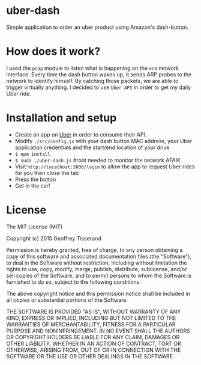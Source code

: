 
uber-dash
===
Simple application to order an uber product using Amazon's dash-button.


How does it work?
===
I used the `pcap` module to listen what is happening on the `en0` network interface.
Every time the dash button wakes up, it sends ARP probes to the network to identify himself.
By catching those packets, we are able to trigger virtually anything.
I decided to use `Uber API` in order to get my daily Uber ride.

Installation and setup
===
 - Create an app on [Uber](https://developer.uber.com/dashboard) in order to consume their API.
 - Modify `./src/config.js` with your dash button MAC address, your Uber application credentials and the start/end location of your drive 
 - `$ npm install`
 - `$ sudo ./uber-dash.js` #root needed to monitor the network AFAIK
 - Visit `http://localhost:3000/login` to allow the app to request Uber rides for you then close the tab
 - Press the button
 - Get in the car!



License
===
The MIT License (MIT)

Copyright (c) 2015 Geoffrey Tisserand

Permission is hereby granted, free of charge, to any person obtaining a copy
of this software and associated documentation files (the "Software"), to deal
in the Software without restriction, including without limitation the rights
to use, copy, modify, merge, publish, distribute, sublicense, and/or sell
copies of the Software, and to permit persons to whom the Software is
furnished to do so, subject to the following conditions:

The above copyright notice and this permission notice shall be included in all
copies or substantial portions of the Software.

THE SOFTWARE IS PROVIDED "AS IS", WITHOUT WARRANTY OF ANY KIND, EXPRESS OR
IMPLIED, INCLUDING BUT NOT LIMITED TO THE WARRANTIES OF MERCHANTABILITY,
FITNESS FOR A PARTICULAR PURPOSE AND NONINFRINGEMENT. IN NO EVENT SHALL THE
AUTHORS OR COPYRIGHT HOLDERS BE LIABLE FOR ANY CLAIM, DAMAGES OR OTHER
LIABILITY, WHETHER IN AN ACTION OF CONTRACT, TORT OR OTHERWISE, ARISING FROM,
OUT OF OR IN CONNECTION WITH THE SOFTWARE OR THE USE OR OTHER DEALINGS IN THE
SOFTWARE.
